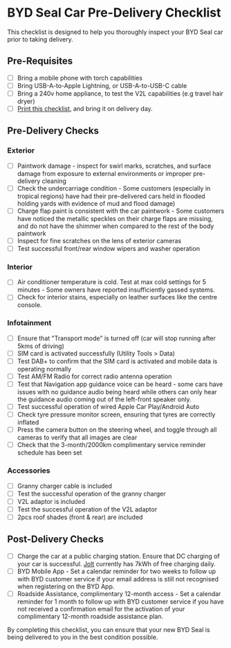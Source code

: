 # BYD Seal Car Pre-Delivery Checklist

This checklist is designed to help you thoroughly inspect your BYD Seal car prior to taking delivery.

## Pre-Requisites
- [ ] Bring a mobile phone with torch capabilities
- [ ] Bring USB-A-to-Apple Lightning, or USB-A-to-USB-C cable
- [ ] Bring a 240v home appliance, to test the V2L capabilities (e.g travel hair dryer)
- [ ] [Print this checklist](https://raw.githubusercontent.com/meistro2k/byd-car-predelivery/main/seal.md), and bring it on delivery day.

## Pre-Delivery Checks

### Exterior

- [ ] Paintwork damage - inspect for swirl marks, scratches, and surface damage from exposure to external environments or improper pre-delivery cleaning
- [ ] Check the undercarriage condition -  Some customers (especially in tropical regions) have had their pre-delivered cars held in flooded holding yards with evidence of mud and flood damage)
- [ ] Charge flap paint is consistent with the car paintwork - Some customers have noticed the metallic speckles on their charge flaps are missing, and do not have the shimmer when compared to the rest of the body paintwork
- [ ] Inspect for fine scratches on the lens of exterior cameras
- [ ] Test successful front/rear window wipers and washer operation

### Interior

- [ ] Air conditioner temperature is cold. Test at max cold settings for 5 minutes - Some owners have reported insufficiently gassed systems.
- [ ] Check for interior stains, especially on leather surfaces like the centre console.

### Infotainment

- [ ] Ensure that "Transport mode" is turned off (car will stop running after 5kms of driving)
- [ ] SIM card is activated successfully (Utility Tools > Data)
- [ ] Test DAB+ to confirm that the SIM card is activated and mobile data is operating normally
- [ ] Test AM/FM Radio for correct radio antenna operation
- [ ] Test that Navigation app guidance voice can be heard - some cars have issues with no guidance audio being heard while others can only hear the guidance audio coming out of the left-front speaker only.
- [ ] Test successful operation of wired Apple Car Play/Android Auto
- [ ] Check tyre pressure monitor screen, ensuring that tyres are correctly inflated
- [ ] Press the camera button on the steering wheel, and toggle through all cameras to verify that all images are clear
- [ ] Check that the 3-month/2000km complimentary service reminder schedule has been set

### Accessories

- [ ] Granny charger cable is included
- [ ] Test the successful operation of the granny charger
- [ ] V2L adaptor is included
- [ ] Test the successful operation of the V2L adaptor
- [ ] 2pcs roof shades (front & rear) are included

## Post-Delivery Checks

- [ ] Charge the car at a public charging station. Ensure that DC charging of your car is successful. [Jolt](https://jolt.com.au/) currently has 7kWh of free charging daily.
- [ ] BYD Mobile App - Set a calendar reminder for two weeks to follow up with BYD customer service if your email address is still not recognised when registering on the BYD App.
- [ ] Roadside Assistance, complimentary 12-month access - Set a calendar reminder for 1 month to follow up with BYD customer service if you have not received a confirmation email for the activation of your complimentary 12-month roadside assistance plan.

By completing this checklist, you can ensure that your new BYD Seal is being delivered to you in the best condition possible.
